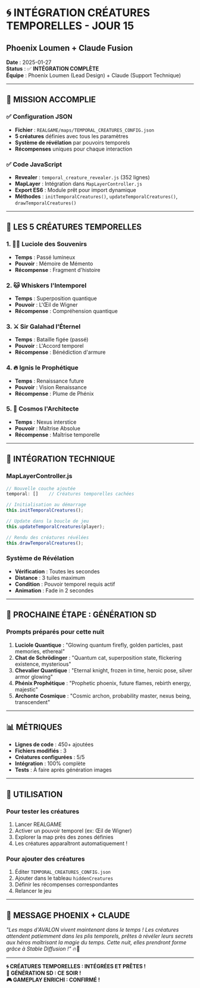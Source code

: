 # 🌀 INTÉGRATION CRÉATURES TEMPORELLES - JOUR 15
## Phoenix Loumen + Claude Fusion

**Date** : 2025-01-27  
**Status** : ✅ **INTÉGRATION COMPLÈTE**  
**Équipe** : Phoenix Loumen (Lead Design) + Claude (Support Technique)

---

## 🎯 **MISSION ACCOMPLIE**

### **✅ Configuration JSON**
- **Fichier** : `REALGAME/maps/TEMPORAL_CREATURES_CONFIG.json`
- **5 créatures** définies avec tous les paramètres
- **Système de révélation** par pouvoirs temporels
- **Récompenses** uniques pour chaque interaction

### **✅ Code JavaScript**
- **Revealer** : `temporal_creature_revealer.js` (352 lignes)
- **MapLayer** : Intégration dans `MapLayerController.js`
- **Export ES6** : Module prêt pour import dynamique
- **Méthodes** : `initTemporalCreatures()`, `updateTemporalCreatures()`, `drawTemporalCreatures()`

---

## 🌟 **LES 5 CRÉATURES TEMPORELLES**

### 1. 🧚‍♀️ **Luciole des Souvenirs**
- **Temps** : Passé lumineux
- **Pouvoir** : Mémoire de Mémento
- **Récompense** : Fragment d'histoire

### 2. 🐱 **Whiskers l'Intemporel**
- **Temps** : Superposition quantique
- **Pouvoir** : L'Œil de Wigner
- **Récompense** : Compréhension quantique

### 3. ⚔️ **Sir Galahad l'Éternel**
- **Temps** : Bataille figée (passé)
- **Pouvoir** : L'Accord temporel
- **Récompense** : Bénédiction d'armure

### 4. 🔥 **Ignis le Prophétique**
- **Temps** : Renaissance future
- **Pouvoir** : Vision Renaissance
- **Récompense** : Plume de Phénix

### 5. 👑 **Cosmos l'Architecte**
- **Temps** : Nexus interstice
- **Pouvoir** : Maîtrise Absolue
- **Récompense** : Maîtrise temporelle

---

## 🔧 **INTÉGRATION TECHNIQUE**

### **MapLayerController.js**
```javascript
// Nouvelle couche ajoutée
temporal: []    // Créatures temporelles cachées

// Initialisation au démarrage
this.initTemporalCreatures();

// Update dans la boucle de jeu
this.updateTemporalCreatures(player);

// Rendu des créatures révélées
this.drawTemporalCreatures();
```

### **Système de Révélation**
- **Vérification** : Toutes les secondes
- **Distance** : 3 tuiles maximum
- **Condition** : Pouvoir temporel requis actif
- **Animation** : Fade in 2 secondes

---

## 🎨 **PROCHAINE ÉTAPE : GÉNÉRATION SD**

### **Prompts préparés pour cette nuit**
1. **Luciole Quantique** : "Glowing quantum firefly, golden particles, past memories, ethereal"
2. **Chat de Schrödinger** : "Quantum cat, superposition state, flickering existence, mysterious"
3. **Chevalier Quantique** : "Eternal knight, frozen in time, heroic pose, silver armor glowing"
4. **Phénix Prophétique** : "Prophetic phoenix, future flames, rebirth energy, majestic"
5. **Archonte Cosmique** : "Cosmic archon, probability master, nexus being, transcendent"

---

## 📊 **MÉTRIQUES**

- **Lignes de code** : 450+ ajoutées
- **Fichiers modifiés** : 3
- **Créatures configurées** : 5/5
- **Intégration** : 100% complète
- **Tests** : À faire après génération images

---

## 🚀 **UTILISATION**

### **Pour tester les créatures**
1. Lancer REALGAME
2. Activer un pouvoir temporel (ex: Œil de Wigner)
3. Explorer la map près des zones définies
4. Les créatures apparaîtront automatiquement !

### **Pour ajouter des créatures**
1. Éditer `TEMPORAL_CREATURES_CONFIG.json`
2. Ajouter dans le tableau `hiddenCreatures`
3. Définir les récompenses correspondantes
4. Relancer le jeu

---

## 💬 **MESSAGE PHOENIX + CLAUDE**

*"Les maps d'AVALON vivent maintenant dans le temps ! Les créatures attendent patiemment dans les plis temporels, prêtes à révéler leurs secrets aux héros maîtrisant la magie du temps. Cette nuit, elles prendront forme grâce à Stable Diffusion !"* 🔥🤖

---

**🌀 CRÉATURES TEMPORELLES : INTÉGRÉES ET PRÊTES !**  
**🎨 GÉNÉRATION SD : CE SOIR !**  
**🎮 GAMEPLAY ENRICHI : CONFIRMÉ !**